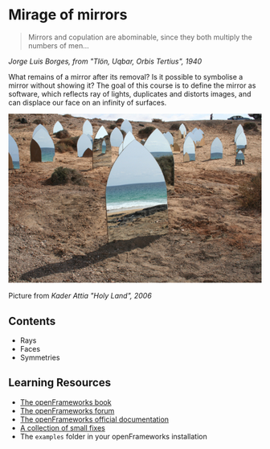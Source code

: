 # Mirage of mirrors

> Mirrors and copulation are abominable, since they both multiply the numbers of men...

*Jorge Luis Borges,  from "Tlön, Uqbar, Orbis Tertius", 1940*


What remains of a mirror after its removal? Is it possible to symbolise a mirror without showing it?
The goal of this course is to define the mirror as software, which reflects ray of lights, duplicates and distorts images, and can displace our face on an infinity of surfaces.


![kader attia holy land](img/kader-attia-holy-land.jpg)

Picture from *Kader Attia "Holy Land", 2006*

## Contents

- Rays
- Faces
- Symmetries

## Learning Resources

- [The openFrameworks book](http://openframeworks.cc/ofBook/chapters/intro_to_graphics.html)
- [The openFrameworks forum](https://forum.openframeworks.cc/)
- [The openFrameworks official documentation](http://openframeworks.cc/documentation/)
- [A collection of small fixes](http://openframeworks.cc/learning/)
- The `examples` folder in your openFrameworks installation
